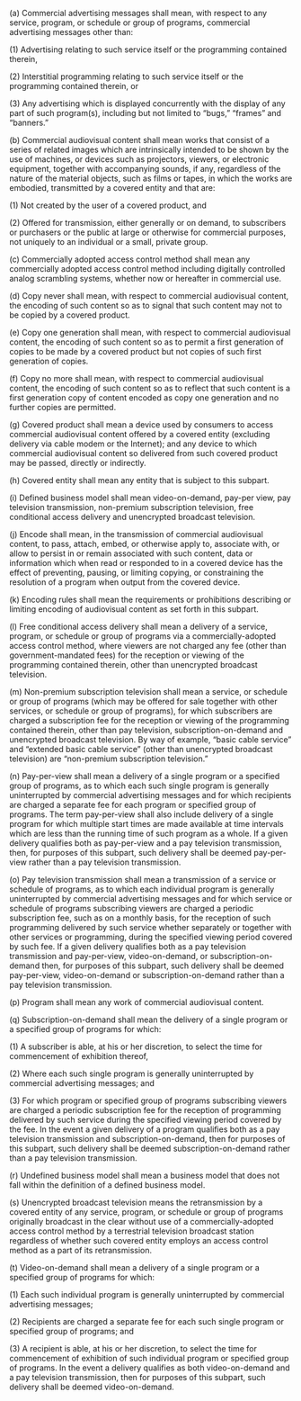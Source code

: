 (a) Commercial advertising messages shall mean, with respect to any service, program, or schedule or group of programs, commercial advertising messages other than:

(1) Advertising relating to such service itself or the programming contained therein,

(2) Interstitial programming relating to such service itself or the programming contained therein, or

(3) Any advertising which is displayed concurrently with the display of any part of such program(s), including but not limited to “bugs,” “frames” and “banners.”

(b) Commercial audiovisual content shall mean works that consist of a series of related images which are intrinsically intended to be shown by the use of machines, or devices such as projectors, viewers, or electronic equipment, together with accompanying sounds, if any, regardless of the nature of the material objects, such as films or tapes, in which the works are embodied, transmitted by a covered entity and that are:

(1) Not created by the user of a covered product, and

(2) Offered for transmission, either generally or on demand, to subscribers or purchasers or the public at large or otherwise for commercial purposes, not uniquely to an individual or a small, private group.

(c) Commercially adopted access control method shall mean any commercially adopted access control method including digitally controlled analog scrambling systems, whether now or hereafter in commercial use.

(d) Copy never shall mean, with respect to commercial audiovisual content, the encoding of such content so as to signal that such content may not to be copied by a covered product.

(e) Copy one generation shall mean, with respect to commercial audiovisual content, the encoding of such content so as to permit a first generation of copies to be made by a covered product but not copies of such first generation of copies.

(f) Copy no more shall mean, with respect to commercial audiovisual content, the encoding of such content so as to reflect that such content is a first generation copy of content encoded as copy one generation and no further copies are permitted.

(g) Covered product shall mean a device used by consumers to access commercial audiovisual content offered by a covered entity (excluding delivery via cable modem or the Internet); and any device to which commercial audiovisual content so delivered from such covered product may be passed, directly or indirectly.

(h) Covered entity shall mean any entity that is subject to this subpart.

(i) Defined business model shall mean video-on-demand, pay-per view, pay television transmission, non-premium subscription television, free conditional access delivery and unencrypted broadcast television.

(j) Encode shall mean, in the transmission of commercial audiovisual content, to pass, attach, embed, or otherwise apply to, associate with, or allow to persist in or remain associated with such content, data or information which when read or responded to in a covered device has the effect of preventing, pausing, or limiting copying, or constraining the resolution of a program when output from the covered device.

(k) Encoding rules shall mean the requirements or prohibitions describing or limiting encoding of audiovisual content as set forth in this subpart.

(l) Free conditional access delivery shall mean a delivery of a service, program, or schedule or group of programs via a commercially-adopted access control method, where viewers are not charged any fee (other than government-mandated fees) for the reception or viewing of the programming contained therein, other than unencrypted broadcast television.

(m) Non-premium subscription television shall mean a service, or schedule or group of programs (which may be offered for sale together with other services, or schedule or group of programs), for which subscribers are charged a subscription fee for the reception or viewing of the programming contained therein, other than pay television, subscription-on-demand and unencrypted broadcast television. By way of example, “basic cable service” and “extended basic cable service” (other than unencrypted broadcast television) are “non-premium subscription television.”

(n) Pay-per-view shall mean a delivery of a single program or a specified group of programs, as to which each such single program is generally uninterrupted by commercial advertising messages and for which recipients are charged a separate fee for each program or specified group of programs. The term pay-per-view shall also include delivery of a single program for which multiple start times are made available at time intervals which are less than the running time of such program as a whole. If a given delivery qualifies both as pay-per-view and a pay television transmission, then, for purposes of this subpart, such delivery shall be deemed pay-per-view rather than a pay television transmission.

(o) Pay television transmission shall mean a transmission of a service or schedule of programs, as to which each individual program is generally uninterrupted by commercial advertising messages and for which service or schedule of programs subscribing viewers are charged a periodic subscription fee, such as on a monthly basis, for the reception of such programming delivered by such service whether separately or together with other services or programming, during the specified viewing period covered by such fee. If a given delivery qualifies both as a pay television transmission and pay-per-view, video-on-demand, or subscription-on-demand then, for purposes of this subpart, such delivery shall be deemed pay-per-view, video-on-demand or subscription-on-demand rather than a pay television transmission.

(p) Program shall mean any work of commercial audiovisual content.

(q) Subscription-on-demand shall mean the delivery of a single program or a specified group of programs for which:

(1) A subscriber is able, at his or her discretion, to select the time for commencement of exhibition thereof,

(2) Where each such single program is generally uninterrupted by commercial advertising messages; and

(3) For which program or specified group of programs subscribing viewers are charged a periodic subscription fee for the reception of programming delivered by such service during the specified viewing period covered by the fee. In the event a given delivery of a program qualifies both as a pay television transmission and subscription-on-demand, then for purposes of this subpart, such delivery shall be deemed subscription-on-demand rather than a pay television transmission.

(r) Undefined business model shall mean a business model that does not fall within the definition of a defined business model.

(s) Unencrypted broadcast television means the retransmission by a covered entity of any service, program, or schedule or group of programs originally broadcast in the clear without use of a commercially-adopted access control method by a terrestrial television broadcast station regardless of whether such covered entity employs an access control method as a part of its retransmission.

(t) Video-on-demand shall mean a delivery of a single program or a specified group of programs for which:
              

(1) Each such individual program is generally uninterrupted by commercial advertising messages;

(2) Recipients are charged a separate fee for each such single program or specified group of programs; and

(3) A recipient is able, at his or her discretion, to select the time for commencement of exhibition of such individual program or specified group of programs. In the event a delivery qualifies as both video-on-demand and a pay television transmission, then for purposes of this subpart, such delivery shall be deemed video-on-demand.

